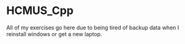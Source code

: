 # HCMUS_Cpp
All of my exercises go here due to being tired of backup data when I reinstall windows or get a new laptop.
